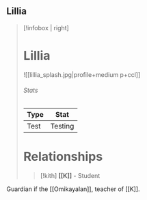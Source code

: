 ## Lillia
> [!infobox | right]
> # Lillia
> ![[lillia_splash.jpg|profile+medium p+ccl]]
> 
> ###### Stats
> | Type | Stat |
> | ---- | ---- |
> | Test | Testing |
> # Relationships
> >[!kith] **[[K]]** - Student

Guardian if the [[Omikayalan]], teacher of [[K]].